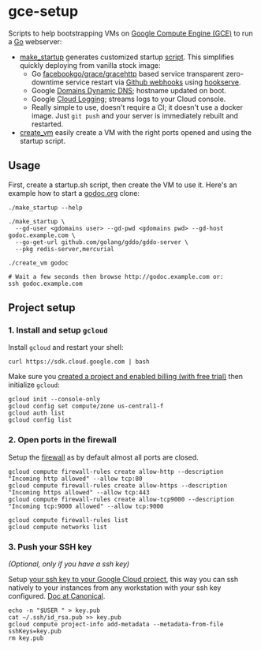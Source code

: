 gce-setup
=========

Scripts to help bootstrapping VMs on [Google Compute Engine
(GCE)](http://cloud.google.com/compute) to run a [Go](https://golang.org)
webserver:

  - [make_startup](make_startup) generates customized startup
    [script](https://cloud.google.com/compute/docs/startupscript). This
    simplifies quickly deploying from vanilla stock image:
    - Go
      [facebookgo/grace/gracehttp](https://github.com/facebookgo/grace/gracehttp)
      based service transparent zero-downtime service restart via [Github
      webhooks](https://developer.github.com/webhooks/) using
      [hookserve](https://github.com/phayes/hookserve).
    - Google [Domains Dynamic
      DNS](https://support.google.com/domains/answer/6147083); hostname updated
      on boot.
    - Google [Cloud Logging](https://cloud.google.com/logging/); streams logs to
      your Cloud console.
    - Really simple to use, doesn't require a CI; it doesn't use a docker image.
      Just `git push` and your server is immediately rebuilt and restarted.
  - [create_vm](create_vm.md) easily create a VM with the right ports opened and
    using the startup script.


Usage
-----

First, create a startup.sh script, then create the VM to use it. Here's an
example how to start a [godoc.org](https://godoc.org) clone:

    ./make_startup --help

    ./make_startup \
      --gd-user <gdomains user> --gd-pwd <gdomains pwd> --gd-host godoc.example.com \
      --go-get-url github.com/golang/gddo/gddo-server \
      --pkg redis-server,mercurial

    ./create_vm godoc

    # Wait a few seconds then browse http://godoc.example.com or:
    ssh godoc.example.com


Project setup
-------------

### 1. Install and setup `gcloud`

Install `gcloud` and restart your shell:

    curl https://sdk.cloud.google.com | bash

Make sure you [created a project and enabled billing (with free
trial)](https://cloud.google.com/compute/docs/networking) then initialize
`gcloud`:

    gcloud init --console-only
    gcloud config set compute/zone us-central1-f
    gcloud auth list
    gcloud config list


### 2. Open ports in the firewall

Setup the [firewall](https://cloud.google.com/compute/docs/networking) as by
default almost all ports are closed.

    gcloud compute firewall-rules create allow-http --description "Incoming http allowed" --allow tcp:80
    gcloud compute firewall-rules create allow-https --description "Incoming https allowed" --allow tcp:443
    gcloud compute firewall-rules create allow-tcp9000 --description "Incoming tcp:9000 allowed" --allow tcp:9000

    gcloud compute firewall-rules list
    gcloud compute networks list


### 3. Push your SSH key

_(Optional, only if you have a ssh key)_

Setup [your ssh key to your Google Cloud
project](https://cloud.google.com/compute/docs/networking), this way you can ssh
natively to your instances from any workstation with your ssh key configured.
[Doc at Canonical](https://wiki.ubuntu.com/GoogleComputeEngineSSHKeys).

    echo -n "$USER " > key.pub
    cat ~/.ssh/id_rsa.pub >> key.pub
    gcloud compute project-info add-metadata --metadata-from-file sshKeys=key.pub
    rm key.pub
